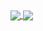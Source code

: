<a href="https://github.com/jpnurmi">
  <img align="center" src="https://github-readme-stats.vercel.app/api?username=jpnurmi&count_private=true&show_icons=true&theme=tokyonight&hide_title=true" />
</a>
<a href="https://github.com/jpnurmi">
  <img align="center" src="https://github-readme-stats.vercel.app/api/top-langs/?username=jpnurmi&layout=compact&theme=tokyonight" />
</a>
